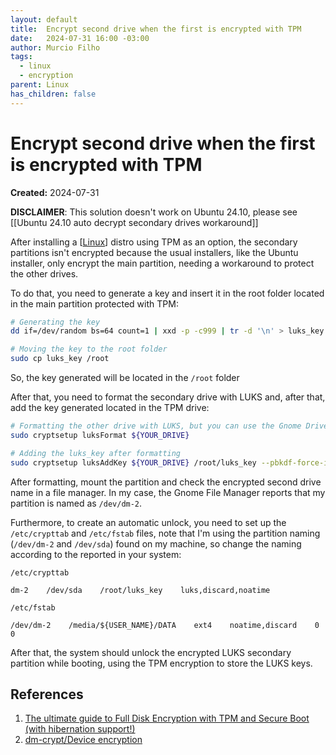 ```yaml
---
layout: default
title:  Encrypt second drive when the first is encrypted with TPM
date:   2024-07-31 16:00 -03:00
author: Murcio Filho
tags:
  - linux
  - encryption
parent: Linux
has_children: false
---
```


# Encrypt second drive when the first is encrypted with TPM

**Created:** 2024-07-31

**DISCLAIMER**: This solution doesn't work on Ubuntu 24.10, please see [[Ubuntu 24.10 auto decrypt secondary drives workaround]]

After installing a [[Linux]] distro using TPM as an option, the secondary partitions isn't encrypted because the usual installers, like the Ubuntu installer, only encrypt the main partition, needing a workaround to protect the other drives.

To do that, you need to generate a key and insert it in the root folder located in the main partition protected with TPM:

```bash
# Generating the key
dd if=/dev/random bs=64 count=1 | xxd -p -c999 | tr -d '\n' > luks_key

# Moving the key to the root folder
sudo cp luks_key /root
```

So, the key generated will be located in the ``/root`` folder

After that, you need to format the secondary drive with LUKS and, after that, add the key generated located in the TPM drive:

```bash
# Formatting the other drive with LUKS, but you can use the Gnome Drive Formatter if preferred.
sudo cryptsetup luksFormat ${YOUR_DRIVE}

# Adding the luks_key after formatting
sudo cryptsetup luksAddKey ${YOUR_DRIVE} /root/luks_key --pbkdf-force-iterations=4 --pbkdf-parallel=1
```

After formatting, mount the partition and check the encrypted second drive name in a file manager. In my case, the Gnome File Manager reports that my partition is named as ``/dev/dm-2``.

Furthermore, to create an automatic unlock, you need to set up the ``/etc/crypttab`` and ``/etc/fstab`` files, note that I'm using the partition naming (``/dev/dm-2`` and ``/dev/sda``) found on my machine, so change the naming according to the reported in your system:

``/etc/crypttab``

```
dm-2    /dev/sda    /root/luks_key    luks,discard,noatime
```

``/etc/fstab``

```
/dev/dm-2    /media/${USER_NAME}/DATA    ext4    noatime,discard    0    0
```

After that, the system should unlock the encrypted LUKS secondary partition while booting, using the TPM encryption to store the LUKS keys.

## References

1. [The ultimate guide to Full Disk Encryption with TPM and Secure Boot (with hibernation support!)](https://blastrock.github.io/fde-tpm-sb.html)
2. [dm-crypt/Device encryption](https://wiki.archlinux.org/title/Dm-crypt/Device_encryption)


[//begin]: # "Autogenerated link references for markdown compatibility"
[Linux]: ../Linux "Linux"
[//end]: # "Autogenerated link references"